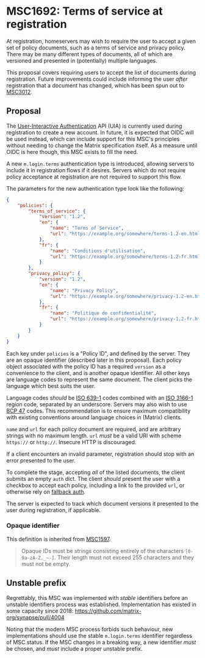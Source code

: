 # MSC1692: Terms of service at registration

At registration, homeservers may wish to require the user to accept a given set of policy documents,
such as a terms of service and privacy policy. There may be many different types of documents, all of
which are versioned and presented in (potentially) multiple languages.

This proposal covers requiring users to accept the list of documents during registration. Future
improvements could include informing the user *after* registration that a document has changed, which
has been spun out to [MSC3012](https://github.com/matrix-org/matrix-spec-proposals/pull/3012).

## Proposal

The [User-Interactive Authentication](https://spec.matrix.org/v1.9/client-server-api/#user-interactive-authentication-api)
API (UIA) is currently used during registration to create a new account. In future, it is expected
that OIDC will be used instead, which can include support for this MSC's principles without needing
to change the Matrix specification itself. As a measure until OIDC is here though, this MSC exists
to fill the need.

A new `m.login.terms` authentication type is introduced, allowing servers to include it in registration
flows if it desires. Servers which do not require policy acceptance at registration are not required
to support this flow.

The parameters for the new authentication type look like the following:

```json
{
    "policies": {
        "terms_of_service": {
            "version": "1.2",
            "en": {
                "name": "Terms of Service",
                "url": "https://example.org/somewhere/terms-1.2-en.html"
            },
            "fr": {
                "name": "Conditions d'utilisation",
                "url": "https://example.org/somewhere/terms-1.2-fr.html"
            }
        },
        "privacy_policy": {
            "version": "1.2",
            "en": {
                "name": "Privacy Policy",
                "url": "https://example.org/somewhere/privacy-1.2-en.html"
            },
            "fr": {
                "name": "Politique de confidentialité",
                "url": "https://example.org/somewhere/privacy-1.2-fr.html"
            }
        }
    }
}
```

Each key under `policies` is a "Policy ID", and defined by the server. They are an opaque identifier
(described later in this proposal). Each policy object associated with the policy ID has a required
`version` as a convenience to the client, and is another opaque identifier. All other keys are language
codes to represent the same document. The client picks the language which best suits the user.

Language codes *should* be [ISO 639-1] codes combined with an [ISO 3166-1] region code, separated by
an underscore. Servers may also wish to use [BCP 47] codes. This recommendation is to ensure maximum
compatibility with existing conventions around language choices in (Matrix) clients.

[ISO 639-1]: https://en.wikipedia.org/wiki/ISO_639-1
[ISO 3166-1]: https://en.wikipedia.org/wiki/ISO_3166-1
[BCP 47]: https://en.wikipedia.org/wiki/IETF_language_tag

`name` and `url` for each policy document are required, and are arbitrary strings with no maximum
length. `url` *must* be a valid URI with scheme `https://` or `http://`. Insecure HTTP is discouraged.

If a client encounters an invalid parameter, registration should stop with an error presented to the
user.

To complete the stage, accepting *all* of the listed documents, the client submits an empty `auth`
dict. The client *should* present the user with a checkbox to accept each policy, including a link
to the provided `url`, or otherwise rely on [fallback auth](https://spec.matrix.org/v1.9/client-server-api/#fallback).

The server is expected to track which document versions it presented to the user during registration,
if applicable.

### Opaque identifier

This definition is inherited from [MSC1597](https://github.com/matrix-org/matrix-spec-proposals/pull/1597).

> Opaque IDs must be strings consisting entirely of the characters
> `[0-9a-zA-Z._~-]`. Their length must not exceed 255 characters and they must
> not be empty.

## Unstable prefix

Regrettably, this MSC was implemented with *stable* identifiers before an unstable identifiers process
was established. Implementation has existed in some capacity since 2018: https://github.com/matrix-org/synapse/pull/4004

Noting that the modern MSC process forbids such behaviour, new implementations should use the stable
`m.login.terms` identifier regardless of MSC status. If the MSC changes in a breaking way, a new
identifier *must* be chosen, and *must* include a proper unstable prefix.
